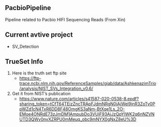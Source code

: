 ## PacbioPipeline
Pipeline related to Pacbio HIFI Sequencing Reads (From Xin)

## Current avtive project
- SV_Detection
## TrueSet Info 
1. Here is the truth set ftp site 
   * https://ftp-trace.ncbi.nlm.nih.gov/ReferenceSamples/giab/data/AshkenazimTrio/analysis/NIST_SVs_Integration_v0.6/
2. Get it from NIST’s publication 
   * https://www.nature.com/articles/s41587-020-0538-8.epdf?sharing_token=tCfT64TEizZncTRApFJdmNRgN0jAjWel9jnR3ZoTv0PpWZd1cN4TxR6DD8F48OmgKS3aNm-BtXqe1Ls_2O-EMoe4ONRdE73zJmDM1AmpubDo3VUjF93AiJzQpYlWK2q6nNZVNUTD3QWv0nyXZRPU0mMeuq_obc9mNYX0gNxZ8eU%3D

